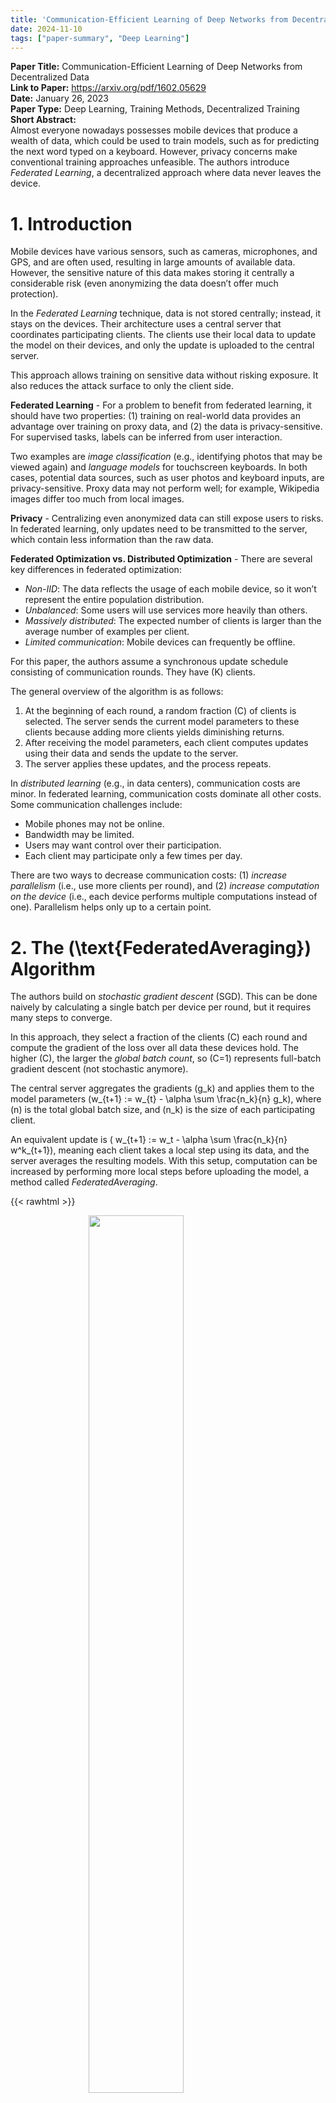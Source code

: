 ```yaml
---
title: 'Communication-Efficient Learning of Deep Networks from Decentralized Data'
date: 2024-11-10
tags: ["paper-summary", "Deep Learning"]
---
```


**Paper Title:** Communication-Efficient Learning of Deep Networks from Decentralized Data  
**Link to Paper:** https://arxiv.org/pdf/1602.05629  
**Date:** January 26, 2023  
**Paper Type:** Deep Learning, Training Methods, Decentralized Training  
**Short Abstract:**  
Almost everyone nowadays possesses mobile devices that produce a wealth of data, which could be used to train models, such as for predicting the next word typed on a keyboard. However, privacy concerns make conventional training approaches unfeasible. The authors introduce *Federated Learning*, a decentralized approach where data never leaves the device.

# 1. Introduction 

Mobile devices have various sensors, such as cameras, microphones, and GPS, and are often used, resulting in large amounts of available data. However, the sensitive nature of this data makes storing it centrally a considerable risk (even anonymizing the data doesn’t offer much protection).

In the *Federated Learning* technique, data is not stored centrally; instead, it stays on the devices. Their architecture uses a central server that coordinates participating clients. The clients use their local data to update the model on their devices, and only the update is uploaded to the central server. 

This approach allows training on sensitive data without risking exposure. It also reduces the attack surface to only the client side.

**Federated Learning** - For a problem to benefit from federated learning, it should have two properties: (1) training on real-world data provides an advantage over training on proxy data, and (2) the data is privacy-sensitive. For supervised tasks, labels can be inferred from user interaction.

Two examples are *image classification* (e.g., identifying photos that may be viewed again) and *language models* for touchscreen keyboards. In both cases, potential data sources, such as user photos and keyboard inputs, are privacy-sensitive. Proxy data may not perform well; for example, Wikipedia images differ too much from local images.

**Privacy** - Centralizing even anonymized data can still expose users to risks. In federated learning, only updates need to be transmitted to the server, which contain less information than the raw data.

**Federated Optimization vs. Distributed Optimization** - There are several key differences in federated optimization:
- *Non-IID*: The data reflects the usage of each mobile device, so it won’t represent the entire population distribution.
- *Unbalanced*: Some users will use services more heavily than others.
- *Massively distributed*: The expected number of clients is larger than the average number of examples per client.
- *Limited communication*: Mobile devices can frequently be offline.

For this paper, the authors assume a synchronous update schedule consisting of communication rounds. They have \(K\) clients.

The general overview of the algorithm is as follows:
1. At the beginning of each round, a random fraction \(C\) of clients is selected. The server sends the current model parameters to these clients because adding more clients yields diminishing returns.
2. After receiving the model parameters, each client computes updates using their data and sends the update to the server.
3. The server applies these updates, and the process repeats.

In *distributed learning* (e.g., in data centers), communication costs are minor. In federated learning, communication costs dominate all other costs. Some communication challenges include:
- Mobile phones may not be online.
- Bandwidth may be limited.
- Users may want control over their participation.
- Each client may participate only a few times per day.

There are two ways to decrease communication costs: (1) *increase parallelism* (i.e., use more clients per round), and (2) *increase computation on the device* (i.e., each device performs multiple computations instead of one). Parallelism helps only up to a certain point.

# 2. The \(\text{FederatedAveraging}\) Algorithm

The authors build on *stochastic gradient descent* (SGD). This can be done naively by calculating a single batch per device per round, but it requires many steps to converge.

In this approach, they select a fraction of the clients \(C\) each round and compute the gradient of the loss over all data these devices hold. The higher \(C\), the larger the *global batch count*, so \(C=1\) represents full-batch gradient descent (not stochastic anymore).

The central server aggregates the gradients \(g_k\) and applies them to the model parameters \(w_{t+1} := w_{t} - \alpha \sum \frac{n_k}{n} g_k\), where \(n\) is the total global batch size, and \(n_k\) is the size of each participating client.

An equivalent update is \( w_{t+1} := w_t - \alpha \sum \frac{n_k}{n} w^k_{t+1}\), meaning each client takes a local step using its data, and the server averages the resulting models. With this setup, computation can be increased by performing more local steps before uploading the model, a method called *FederatedAveraging*.

{{< rawhtml >}}
<figure>
    <img style="display: block; margin-left: auto; margin-right: auto; width:60%" src="/attachments/federated_algorithm.jpg">
</figure>
{{< /rawhtml >}}

This algorithm is controlled by these parameters:
- \(C\): the fraction of clients participating per round.
- \(E\): the number of training passes each client makes over its local dataset.
- \(B\): the local minibatch size.

If you choose \(B = \infty\), \(E = 1\), you have *federated SGD*.

{{< rawhtml >}}
<figure>
    <img style="display: block; margin-left: auto; margin-right: auto; width:80%" src="/attachments/mnist_initialization_nn.jpg">
    <figcaption style="text-align:center; margin-top: 10px;">
        If models on different clients are initialized with different seeds, the algorithm won’t work. They need to be initialized with the same seed.
    </figcaption>
</figure>
{{< /rawhtml >}}

# 3. Experimental Results

The algorithm was applied to the CIFAR-10 and MNIST image classification datasets and an LSTM for word prediction based on *The Complete Works of William Shakespeare.*

For MNIST, they tested two data distributions: **IID** (shuffled data) and **Non-IID** (data sorted by digit label and divided into shards assigned to clients).

They determined the optimal learning rate for SGD through grid search.

**Parallelism** - The higher \(C\) (number of clients per round), the better the computational efficiency but the worse the convergence rate, so they chose \(C=0.1\) for further testing.

**Increasing computation per client** - Provided \(B\) is large enough to fully utilize client hardware, lowering it further offers no benefit.

They also tested the algorithm on CIFAR-10, achieving an 85% accuracy after 2000 communication rounds (with the state-of-the-art being 96%).

{{< rawhtml >}}
<figure>
    <img style="display: block; margin-left: auto; margin-right: auto; width:70%" src="/attachments/experimentation_result.jpg">
    <figcaption style="text-align:center; margin-top: 10px;">
        For the MNIST dataset, entries show the number of communication rounds necessary to reach an accuracy of 97%.
    </figcaption>
</figure>
{{< /rawhtml >}}

{{< rawhtml >}}
<figure>
    <img style="display: block; margin-left: auto; margin-right: auto; width:80%" src="/attachments/Screenshot_2024-11-11_175248.jpg">
    <figcaption style="text-align:center; margin-top: 10px;">
        Entries indicate the number of communication rounds required to achieve a target accuracy.
    </figcaption>
</figure>
{{< /rawhtml >}}

These results indicate that averaging multiple client model parameters leads to convergence after multiple rounds, proving the technique's effectiveness.

# 4. Conclusion

Through these experiments, the authors demonstrate that their algorithm can train a model while keeping privacy-sensitive data secure.

